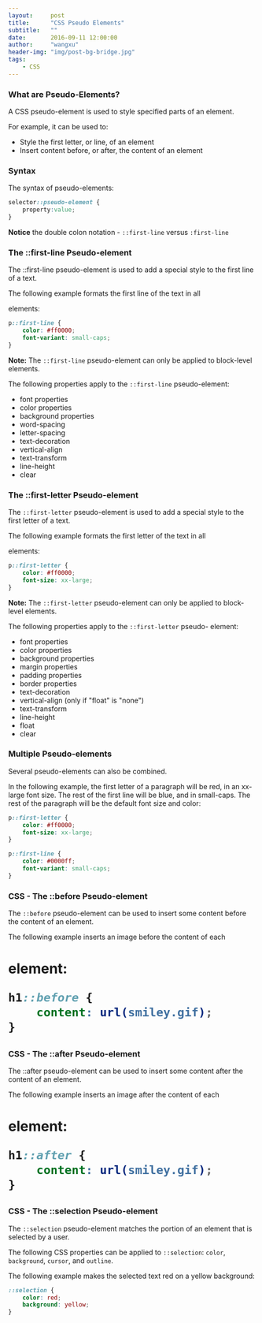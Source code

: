 ```yaml
---
layout:     post
title:      "CSS Pseudo Elements"
subtitle:   ""
date:       2016-09-11 12:00:00
author:     "wangxu"
header-img: "img/post-bg-bridge.jpg"
tags:
    - CSS
---
```


### What are Pseudo-Elements?

A CSS pseudo-element is used to style specified parts of an element.

For example, it can be used to:

* Style the first letter, or line, of an element
* Insert content before, or after, the content of an element


### Syntax

The syntax of pseudo-elements:

```css
selector::pseudo-element {
    property:value;
}
```

**Notice** the double colon notation - `::first-line` versus `:first-line`


### The ::first-line Pseudo-element

The ::first-line pseudo-element is used to add a special style to the first line of a text.

The following example formats the first line of the text in all <p> elements:

```css
p::first-line {
    color: #ff0000;
    font-variant: small-caps;
}
```

**Note:** The `::first-line` pseudo-element can only be applied to block-level elements.

The following properties apply to the `::first-line` pseudo-element:

* font properties
* color properties
* background properties
* word-spacing
* letter-spacing
* text-decoration
* vertical-align
* text-transform
* line-height
* clear

### The ::first-letter Pseudo-element

The `::first-letter` pseudo-element is used to add a special style to the first letter of a text.

The following example formats the first letter of the text in all <p> elements: 

```css
p::first-letter {
    color: #ff0000;
    font-size: xx-large;
}
```

**Note:** The `::first-letter` pseudo-element can only be applied to block-level elements.

The following properties apply to the `::first-letter` pseudo- element: 

* font properties
* color properties 
* background properties
* margin properties
* padding properties
* border properties
* text-decoration
* vertical-align (only if "float" is "none")
* text-transform
* line-height
* float
* clear

### Multiple Pseudo-elements

Several pseudo-elements can also be combined.

In the following example, the first letter of a paragraph will be red, in an xx-large font size. The rest of the first line will be blue, and in small-caps. The rest of the paragraph will be the default font size and color:

```css
p::first-letter {
    color: #ff0000;
    font-size: xx-large;
}

p::first-line {
    color: #0000ff;
    font-variant: small-caps;
}
```

### CSS - The ::before Pseudo-element

The `::before` pseudo-element can be used to insert some content before the content of an element.

The following example inserts an image before the content of each <h1> element:

```css
h1::before {
    content: url(smiley.gif);
}
```

### CSS - The ::after Pseudo-element

The ::after pseudo-element can be used to insert some content after the content of an element.

The following example inserts an image after the content of each <h1> element:

```css
h1::after {
    content: url(smiley.gif);
}
```

### CSS - The ::selection Pseudo-element

The `::selection` pseudo-element matches the portion of an element that is selected by a user.

The following CSS properties can be applied to `::selection`: `color`, `background`, `cursor`, and `outline`.

The following example makes the selected text red on a yellow background:

```css
::selection {
    color: red; 
    background: yellow;
}
```
